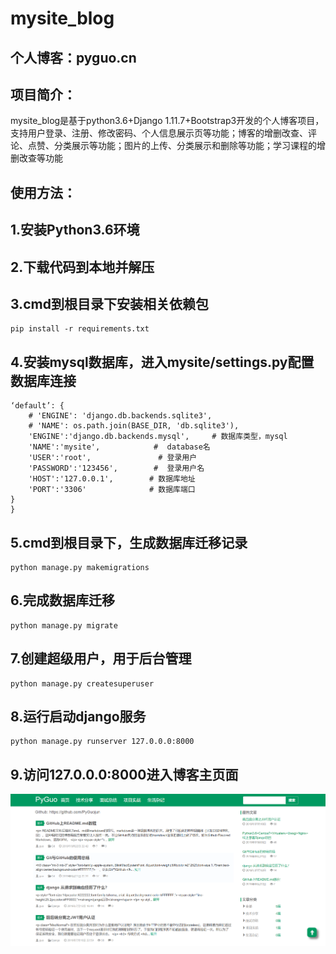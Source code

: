mysite_blog
====
个人博客：pyguo.cn
-------
项目简介：
-------
mysite_blog是基于python3.6+Django 1.11.7+Bootstrap3开发的个人博客项目，支持用户登录、注册、修改密码、个人信息展示页等功能；博客的增删改查、评论、点赞、分类展示等功能；图片的上传、分类展示和删除等功能；学习课程的增删改查等功能

使用方法：
-------
1.安装Python3.6环境
-------
2.下载代码到本地并解压
-------
3.cmd到根目录下安装相关依赖包
-------
```
pip install -r requirements.txt
```
4.安装mysql数据库，进入mysite/settings.py配置数据库连接
-------

```DATABASES = {
‘default’: {
    # 'ENGINE': 'django.db.backends.sqlite3',
    # 'NAME': os.path.join(BASE_DIR, 'db.sqlite3'),
    'ENGINE':'django.db.backends.mysql',     # 数据库类型，mysql
    'NAME':'mysite',            #  database名
    'USER':'root',               # 登录用户
    'PASSWORD':'123456',        #  登录用户名
    'HOST':'127.0.0.1',        # 数据库地址
    'PORT':'3306'              # 数据库端口
}
}
```
5.cmd到根目录下，生成数据库迁移记录
-------
```
python manage.py makemigrations
```
6.完成数据库迁移
-------
```
python manage.py migrate 
```
7.创建超级用户，用于后台管理
-------
```
python manage.py createsuperuser
```
8.运行启动django服务
-------
```
python manage.py runserver 127.0.0.0:8000
```
9.访问127.0.0.0:8000进入博客主页面
-------
![](https://github.com/PyGuojun/mysite_blog/blob/master/image/my_blog.png)


